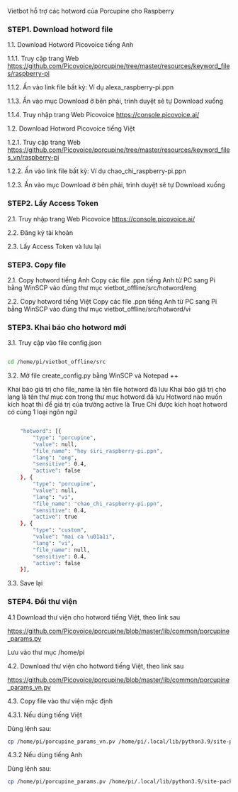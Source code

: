 
Vietbot hỗ trợ các hotword của Porcupine cho Raspberry

### STEP1. Download hotword file

1.1. Download Hotword Picovoice tiếng Anh

1.1.1. Truy cập trang Web https://github.com/Picovoice/porcupine/tree/master/resources/keyword_files/raspberry-pi 

1.1.2. Ấn vào link file bất kỳ: Ví dụ  alexa_raspberry-pi.ppn

1.1.3. Ấn vào mục Download ở bên phải, trình duyệt sẽ tự Download xuống

1.1.4. Truy nhập trang Web Picovoice https://console.picovoice.ai/

1.2. Download Hotword Picovoice tiếng Việt

1.2.1. Truy cập trang Web https://github.com/Picovoice/porcupine/tree/master/resources/keyword_files_vn/raspberry-pi

1.2.2. Ấn vào link file bất kỳ: Ví dụ  chao_chi_raspberry-pi.ppn

1.2.3. Ấn vào mục Download ở bên phải, trình duyệt sẽ tự Download xuống

### STEP2. Lấy Access Token

2.1. Truy nhập trang Web Picovoice https://console.picovoice.ai/

2.2. Đăng ký tài khoản

2.3. Lấy Access Token và lưu lại

### STEP3. Copy file

2.1. Copy hotword tiếng Anh
Copy các file .ppn tiếng Anh từ PC sang Pi bằng WinSCP vào đúng thư mục vietbot_offline/src/hotword/eng

2.2. Copy hotword tiếng Việt
Copy các file .ppn tiếng Anh từ PC sang Pi bằng WinSCP vào đúng thư mục vietbot_offline/src/hotword/vi


### STEP3. Khai báo cho hotword mới

3.1. Truy cập vào file config.json

```sh

cd /home/pi/vietbot_offline/src

```

3.2. Mở file create_config.py bằng WinSCP và Notepad ++

Khai báo giá trị cho file_name là tên file hotword đã lưu
Khai báo giá trị cho lang là tên thư mục con trong thư mục hotword đã lưu
Hotword nào muốn kích hoạt thì để giá trị của trường active là True
Chỉ được kích hoạt hotword có cùng 1 loại ngôn ngữ 

```sh

	"hotword": [{
		"type": "porcupine",
		"value": null,
		"file_name": "hey siri_raspberry-pi.ppn",
		"lang": "eng",
		"sensitive": 0.4,
		"active": false
	}, {
		"type": "porcupine",
		"value": null,
		"lang": "vi",
		"file_name": "chao_chi_raspberry-pi.ppn",
		"sensitive": 0.4,
		"active": true
	}, {
		"type": "custom",
		"value": "mai ca \u01a1i",
		"lang": "vi",
		"file_name": null,
		"sensitive": 0.4,
		"active": false
	}],

```
3.3. Save lại


### STEP4. Đổi thư viện

4.1 Download thư viện cho hotword tiếng Việt, theo link sau

https://github.com/Picovoice/porcupine/blob/master/lib/common/porcupine_params.pv

Lưu vào thư mục /home/pi

4.2. Download thư viện cho hotword tiếng Việt, theo link sau

https://github.com/Picovoice/porcupine/blob/master/lib/common/porcupine_params_vn.pv

4.3. Copy file vào thư viện mặc định

4.3.1. Nếu dùng tiếng Việt

Dùng lệnh sau:

```sh
cp /home/pi/porcupine_params_vn.pv /home/pi/.local/lib/python3.9/site-packages/pvporcupine/lib/common/porcupine_params.pv

```
4.3.2 Nếu dùng tiếng Anh

Dùng lệnh sau:

```sh
cp /home/pi/porcupine_params.pv /home/pi/.local/lib/python3.9/site-packages/pvporcupine/lib/common/porcupine_params.pv

```
